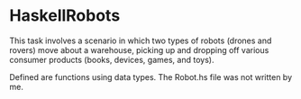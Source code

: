 # HaskellRobots
This task involves a scenario in which two types of robots (drones and rovers) move about a warehouse, picking up and dropping off various consumer products (books, devices, games, and toys).

Defined are functions using data types. The Robot.hs file was not written by me. 
